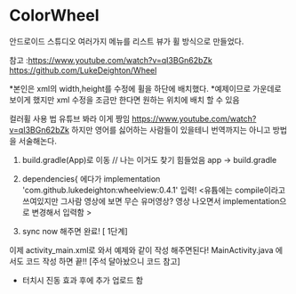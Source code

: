 # ColorWheel

안드로이드 스튜디오 여러가지 메뉴를 리스트 뷰가 휠 방식으로 만들었다. 

참고 :https://www.youtube.com/watch?v=qI3BGn62bZk
      https://github.com/LukeDeighton/Wheel 
      
   *본인은 xml의 width,height를 수정에 휠을 하단에 배치했다. 
   *예제이므로 가운데로 보이게 했지만 xml 수정을 조금만 한다면 원하는 위치에 배치 할 수 있음
      

컬러휠 사용 법
유튜브 봐라 이게 짱임 https://www.youtube.com/watch?v=qI3BGn62bZk
하지만 영어를 싫어하는 사람들이 있을테니 번역까지는 아니고 방법을 서술해논다.

1. build.gradle(App)로 이동 // 나는 이거도 찾기 힘들었음  app -> build.gradle

2. dependencies{ 에다가 
implementation 'com.github.lukedeighton:wheelview:0.4.1'
입력! 
<유튭에는 compile이라고 쓰여있지만 그사람 영상에 보면 무슨 유머영상? 영상 나오면서 implementation으로 변경해서 입력함 >
3. sync now 해주면 완료! [ 1단계]

이제 activity_main.xml로 와서 예제와 같이 작성 해주면된다!
MainActivity.java 에서도 코드 작성 하면 끝!! 
[주석 달아놨으니 코드 참고]

+ 터치시 진동 효과
후에 추가 업로드 함
